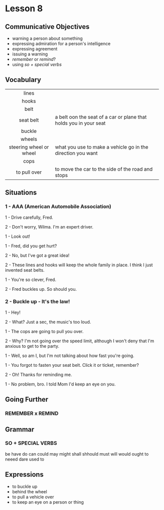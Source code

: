 # Lesson 8

## Communicative Objectives
- warning a person about something
- expressing admiration for a person's intelligence
- expressing agreement
- issuing a warning
- *remember* or *remind*?
- using *so + special verbs*



## Vocabulary

|||
|:---:|---|
| lines |  |
| hooks |  |
| belt |  |
| seat belt | a belt oon the seat of a car or plane that holds you in your seat |
|buckle|  |
| wheels |  |
| steering wheel or wheel | what you use to make a vehicle go in the direction you want |
| cops |  |
| to pull over | to move the car to the side of the road and stops |



## Situations
### 1 - AAA (American Automobile Association)
1 - Drive carefully, Fred.

2 - Don't worry, Wilma. I'm an expert driver.

1 - Look out!

1 - Fred, did you get hurt?

2 - No, but I've got a great idea!

2 - These lines and hooks will keep the whole family in place. I think I just invented seat belts.

1 - You're so clever, Fred.

2 - Fred buckles up. So should you.

### 2 - Buckle up - It's the law!
1 - Hey!

2 - What? Just a sec, the music's too loud.

1 - The cops are going to pull you over.

2 - Why? I'm not going over the speed limit, although I won't deny that I'm anxious to get to the party.

1 - Well, so am I, but I'm not talking about how fast you're going.


1 - You forgot to fasten your seat belt. Click it or ticket, remember?

2 - Oh! Thanks for reminding me.

1 - No problem, bro. I told Mom I'd keep an eye on you.


## Going Further
### REMEMBER x REMIND



## Grammar
### SO + SPECIAL VERBS
be
have
do
can
could
may
might
shall
shhould
must
will
would
ought to
neeed
dare
used to



## Expressions
- to buckle up
- behind the wheel
- to pull a vehicle over
- to keep an eye on a person or thing